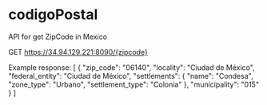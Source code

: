 # codigoPostal
API for get ZipCode in Mexico

GET https://34.94.129.221:8090/{zipcode}

Example response:
[
  {
    "zip_code": "06140",
    "locality": "Ciudad de México",
    "federal_entity": "Ciudad de México",
    "settlements": {
      "name": "Condesa",
      "zone_type": "Urbano",
      "settlement_type": "Colonia"
    },
    "municipality": "015"
  }
]
